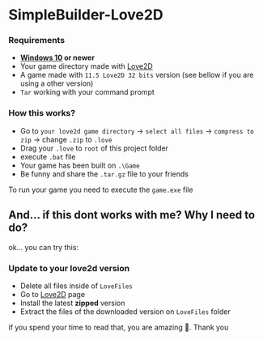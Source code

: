# SimpleBuilder-Love2D

### Requirements
* **[Windows 10](https://www.microsoft.com/pt-br/software-download/windows10) or newer**
* Your game directory made with [Love2D](https://love2d.org/)
* A game made with `11.5 Love2D 32 bits` version (see bellow if you are using a other version)
* `Tar` working with your command prompt 

### How this works?
* Go to `your love2d game directory` -> `select all files` -> `compress to zip` -> change `.zip` to `.love`
* Drag your `.love` to `root` of this project folder
* execute `.bat` file
* Your game has been built on `.\Game`
* Be funny and share the `.tar.gz` file to your friends

To run your game you need to execute the `game.exe` file

## And... if this dont works with me? Why I need to do?
ok... you can try this:

### Update to your love2d version

* Delete all files inside of `LoveFiles`
* Go to [Love2D](https://love2d.org/) page
* Install the latest **zipped** version
* Extract the files of the downloaded version on `LoveFiles` folder







if you spend your time to read that, you are amazing 🐼. Thank you
